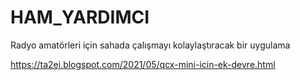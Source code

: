 # HAM_YARDIMCI
Radyo amatörleri için sahada çalışmayı kolaylaştıracak bir uygulama

https://ta2ei.blogspot.com/2021/05/qcx-mini-icin-ek-devre.html
